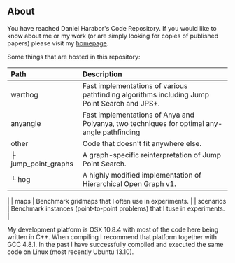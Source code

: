 ## About ##

You have reached Daniel Harabor's Code Repository. If you would like to know about me or my work (or are simply looking for copies of published papers) please visit my [homepage](http://harabor.net/daniel).

Some things that are hosted in this repository:

| Path | Description |
| :--- | :---------- |
| warthog | Fast implementations of various pathfinding algorithms including Jump Point Search and JPS+. |
| anyangle | Fast implementations of Anya and Polyanya, two techniques for optimal any-angle pathfinding |
| other | Code that doesn't fit anywhere else. |
| ├ jump_point_graphs | A graph-specific reinterpretation of Jump Point Search.  |
| └ hog | A highly modified implementation of Hierarchical Open Graph v1. |
|
| maps | Benchmark gridmaps that I often use in experiments. |
| scenarios | Benchmark instances (point-to-point problems) that I tuse in experiments. |


My development platform is OSX 10.8.4 with most of the code here being written in C++. When compiling I recommend that platform together with GCC 4.8.1. In the past I have successfully compiled and executed the same code on Linux (most recently Ubuntu 13.10). 
